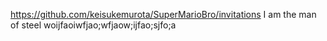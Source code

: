 https://github.com/keisukemurota/SuperMarioBro/invitations
I am the man of steel
woijfaoiwfjao;wfjaow;ijfao;sjfo;a 
